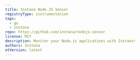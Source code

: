 ```yaml
---
title: Instana Node.JS Sensor
registryType: instrumentation
tags:
  - go
  - instana
repo: https://github.com/instana/nodejs-sensor
license: MIT
description: Monitor your Node.js applications with Instana!
authors: Instana
otVersion: latest
---
```

